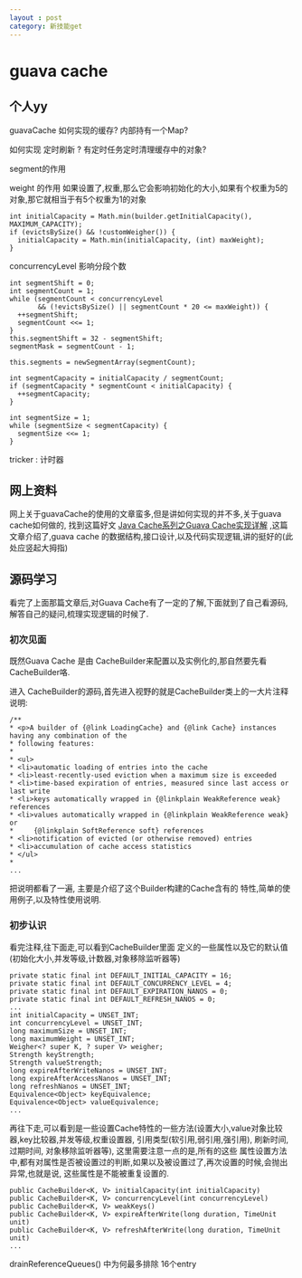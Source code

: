 ```yaml
---
layout : post
category: 新技能get
---
```


# guava cache

## 个人yy

guavaCache 如何实现的缓存? 内部持有一个Map?

如何实现 定时刷新 ? 有定时任务定时清理缓存中的对象?



segment的作用

weight 的作用
如果设置了,权重,那么它会影响初始化的大小,如果有个权重为5的对象,那它就相当于有5个权重为1的对象

    int initialCapacity = Math.min(builder.getInitialCapacity(), MAXIMUM_CAPACITY);
    if (evictsBySize() && !customWeigher()) {
      initialCapacity = Math.min(initialCapacity, (int) maxWeight);
    }

concurrencyLevel 影响分段个数

    int segmentShift = 0;
    int segmentCount = 1;
    while (segmentCount < concurrencyLevel
           && (!evictsBySize() || segmentCount * 20 <= maxWeight)) {
      ++segmentShift;
      segmentCount <<= 1;
    }
    this.segmentShift = 32 - segmentShift;
    segmentMask = segmentCount - 1;

    this.segments = newSegmentArray(segmentCount);

    int segmentCapacity = initialCapacity / segmentCount;
    if (segmentCapacity * segmentCount < initialCapacity) {
      ++segmentCapacity;
    }

    int segmentSize = 1;
    while (segmentSize < segmentCapacity) {
      segmentSize <<= 1;
    }


tricker : 计时器

## 网上资料

网上关于guavaCache的使用的文章蛮多,但是讲如何实现的并不多,关于guava cache如何做的,
找到这篇好文 [Java Cache系列之Guava Cache实现详解](http://www.blogjava.net/DLevin/archive/2013/10/20/404847.html)
,这篇文章介绍了,guava cache 的数据结构,接口设计,以及代码实现逻辑,讲的挺好的(此处应竖起大拇指)

## 源码学习

看完了上面那篇文章后,对Guava Cache有了一定的了解,下面就到了自己看源码,解答自己的疑问,梳理实现逻辑的时候了.

### 初次见面

既然Guava Cache 是由 CacheBuilder来配置以及实例化的,那自然要先看CacheBuilder咯.

进入 CacheBuilder的源码,首先进入视野的就是CacheBuilder类上的一大片注释说明:

    /**
    * <p>A builder of {@link LoadingCache} and {@link Cache} instances having any combination of the
    * following features:
    *
    * <ul>
    * <li>automatic loading of entries into the cache
    * <li>least-recently-used eviction when a maximum size is exceeded
    * <li>time-based expiration of entries, measured since last access or last write
    * <li>keys automatically wrapped in {@linkplain WeakReference weak} references
    * <li>values automatically wrapped in {@linkplain WeakReference weak} or
    *     {@linkplain SoftReference soft} references
    * <li>notification of evicted (or otherwise removed) entries
    * <li>accumulation of cache access statistics
    * </ul>
    *
    ...
把说明都看了一遍, 主要是介绍了这个Builder构建的Cache含有的
特性,简单的使用例子,以及特性使用说明.

### 初步认识

看完注释,往下面走,可以看到CacheBuilder里面
定义的一些属性以及它的默认值(初始化大小,并发等级,计数器,对象移除监听器等)

    private static final int DEFAULT_INITIAL_CAPACITY = 16;
    private static final int DEFAULT_CONCURRENCY_LEVEL = 4;
    private static final int DEFAULT_EXPIRATION_NANOS = 0;
    private static final int DEFAULT_REFRESH_NANOS = 0;
    ...
    int initialCapacity = UNSET_INT;
    int concurrencyLevel = UNSET_INT;
    long maximumSize = UNSET_INT;
    long maximumWeight = UNSET_INT;
    Weigher<? super K, ? super V> weigher;
    Strength keyStrength;
    Strength valueStrength;
    long expireAfterWriteNanos = UNSET_INT;
    long expireAfterAccessNanos = UNSET_INT;
    long refreshNanos = UNSET_INT;
    Equivalence<Object> keyEquivalence;
    Equivalence<Object> valueEquivalence;
    ...



再往下走,可以看到是一些设置Cache特性的一些方法(设置大小,value对象比较器,key比较器,并发等级,权重设置器,
引用类型(软引用,弱引用,强引用), 刷新时间, 过期时间, 对象移除监听器等), 这里需要注意一点的是,所有的这些
属性设置方法中,都有对属性是否被设置过的判断,如果以及被设置过了,再次设置的时候,会抛出异常,也就是说,
这些属性是不能被重复设置的.

    public CacheBuilder<K, V> initialCapacity(int initialCapacity)
    public CacheBuilder<K, V> concurrencyLevel(int concurrencyLevel)
    public CacheBuilder<K, V> weakKeys()
    public CacheBuilder<K, V> expireAfterWrite(long duration, TimeUnit unit)
    public CacheBuilder<K, V> refreshAfterWrite(long duration, TimeUnit unit)
    ...

drainReferenceQueues() 中为何最多排除 16个entry
